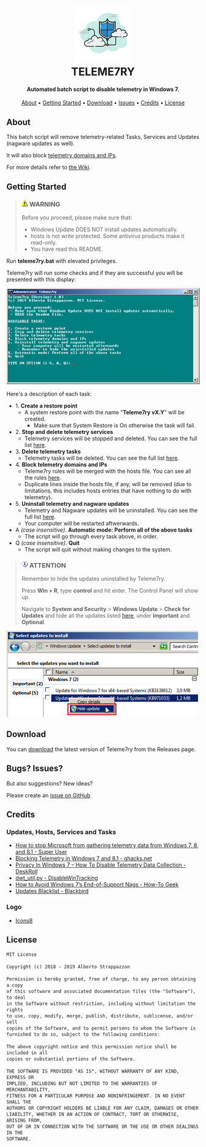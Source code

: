 <h1 align="center">
  <br>
  <img src="./images/logo.png" alt="Teleme7ry"></a>
  <br>
  TELEME7RY
  <br>
</h1>

<h4 align="center">Automated batch script to disable telemetry in Windows 7.</h4>

<p align="center">
  <a href="#about">About</a> •
  <a href="#getting-started">Getting Started</a> •
  <a href="#download">Download</a> •
  <a href="#bugs-issues">Issues</a> •
  <a href="#credits">Credits</a> •
  <a href="#license">License</a>
</p>

## About

This batch script will remove telemetry-related Tasks, Services and Updates (nagware updates as well).

It will also block [telemetry domains and IPs](https://github.com/Strappazzon/teleme7ry/blob/master/rules.txt).

For more details refer to [the Wiki](https://github.com/Strappazzon/teleme7ry/wiki).

## Getting Started

> ### <img src="./images/exclamation.png" width="16px" height="16px"> **WARNING**
>
> Before you proceed, please make sure that:
>
> - Windows Update DOES NOT install updates automatically.
> - hosts is not write protected. Some antivirus products make it read-only.
> - You have read this README.

Run **teleme7ry.bat** with elevated privileges.

Teleme7ry will run some checks and if they are successful you will be presented with this display:

![Teleme7ry](./images/preview.png)

Here's a description of each task:

- 1\. **Create a restore point**
  - A system restore point with the name "**Teleme7ry vX.Y**" will be created.
    - Make sure that System Restore is On otherwise the task will fail.
- 2\. **Stop and delete telemetry services**
  - Telemetry services will be stopped and deleted. You can see the full list [here](https://github.com/Strappazzon/teleme7ry/wiki/Telemetry-Services).
- 3\. **Delete telemetry tasks**
  - Telemetry tasks will be deleted. You can see the full list [here](https://github.com/Strappazzon/teleme7ry/wiki/Telemetry-Tasks).
- 4\. **Block telemetry domains and IPs**
  - Teleme7ry rules will be merged with the hosts file. You can see all the rules [here](https://github.com/Strappazzon/teleme7ry/blob/master/rules.txt).
  - Duplicate lines inside the hosts file, if any, will be removed (due to limitations, this includes hosts entries that have nothing to do with telemetry).
- 5\. **Uninstall telemetry and nagware updates**
  - Telemetry and Nagware updates will be uninstalled. You can see the full list [here](https://github.com/Strappazzon/teleme7ry/wiki/Telemetry-and-Nagware-Updates).
  - Your computer will be restarted aftwerwards.
- A *(case insensitive)*. **Automatic mode: Perform all of the above tasks**
  - The script will go through every task above, in order.
- Q *(case insensitive)*. **Quit**
  - The script will quit without making changes to the system.

> ### <img src="./images/information.png" width="16px" height="16px"> **ATTENTION**
>
> Remember to hide the updates uninstalled by Teleme7ry.
>
> Press **Win + R**, type **control** and hit enter. The Control Panel will show up.
>
> Navigate to **System and Security** > **Windows Update** > **Check for Updates** and hide all the updates listed [here](https://github.com/Strappazzon/teleme7ry/wiki/Telemetry-and-Nagware-Updates), under **Important** and **Optional**.

![Hide Updates](./images/hide_updates.png)

## Download

You can [download](https://github.com/Strappazzon/teleme7ry/releases/latest) the latest version of Teleme7ry from the Releases page.

## Bugs? Issues?

But also suggestions? New ideas?

Please create an [issue on GitHub](https://github.com/Strappazzon/teleme7ry/issues).

## Credits

### Updates, Hosts, Services and Tasks

- [How to stop Microsoft from gathering telemetry data from Windows 7, 8, and 8.1 - Super User](https://superuser.com/a/972506)
- [Blocking Telemetry in Windows 7 and 8.1 - ghacks.net](https://www.ghacks.net/2017/02/11/blocking-telemetry-in-windows-7-and-8-1/)
- [Privacy In Windows 7 – How To Disable Telemetry Data Collection - DeskRoll](https://deskroll.com/blog/article.php?id=Privacy_In_Windows_7_%E2%80%93_How_To_Disable_Telemetry_Data_Collection)
- [dwt_util.py - DisableWinTracking](https://github.com/10se1ucgo/DisableWinTracking/blob/master/dwt_util.py#L138)
- [How to Avoid Windows 7’s End-of-Support Nags - How-To Geek](https://www.howtogeek.com/408556/how-to-avoid-windows-7s-end-of-support-nags/)
- [Updates Blacklist - Blackbird](https://www.getblackbird.net/blacklist/updates/)

### Logo

- [Icons8](https://icons8.com/icons/set/filter)

## License

```
MIT License

Copyright (c) 2018 - 2019 Alberto Strappazzon

Permission is hereby granted, free of charge, to any person obtaining a copy
of this software and associated documentation files (the "Software"), to deal
in the Software without restriction, including without limitation the rights
to use, copy, modify, merge, publish, distribute, sublicense, and/or sell
copies of the Software, and to permit persons to whom the Software is
furnished to do so, subject to the following conditions:

The above copyright notice and this permission notice shall be included in all
copies or substantial portions of the Software.

THE SOFTWARE IS PROVIDED "AS IS", WITHOUT WARRANTY OF ANY KIND, EXPRESS OR
IMPLIED, INCLUDING BUT NOT LIMITED TO THE WARRANTIES OF MERCHANTABILITY,
FITNESS FOR A PARTICULAR PURPOSE AND NONINFRINGEMENT. IN NO EVENT SHALL THE
AUTHORS OR COPYRIGHT HOLDERS BE LIABLE FOR ANY CLAIM, DAMAGES OR OTHER
LIABILITY, WHETHER IN AN ACTION OF CONTRACT, TORT OR OTHERWISE, ARISING FROM,
OUT OF OR IN CONNECTION WITH THE SOFTWARE OR THE USE OR OTHER DEALINGS IN THE
SOFTWARE.
```
